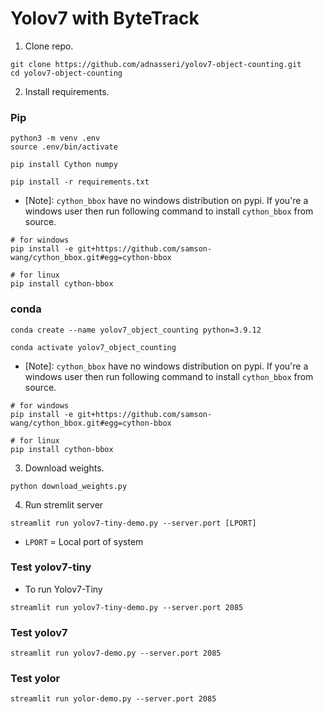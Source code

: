 # Yolov7 with ByteTrack

1. Clone repo.

```
git clone https://github.com/adnasseri/yolov7-object-counting.git
cd yolov7-object-counting
```

2. Install requirements.

### Pip 

```
python3 -m venv .env
source .env/bin/activate
```
```
pip install Cython numpy
```
```
pip install -r requirements.txt
```

- [Note]: `cython_bbox` have no windows distribution on pypi. If you're a windows user then run following command to install `cython_bbox` from source.

```
# for windows
pip install -e git+https://github.com/samson-wang/cython_bbox.git#egg=cython-bbox

# for linux
pip install cython-bbox

```

### conda

```
conda create --name yolov7_object_counting python=3.9.12
```

```
conda activate yolov7_object_counting
```

- [Note]: `cython_bbox` have no windows distribution on pypi. If you're a windows user then run following command to install `cython_bbox` from source.

```
# for windows
pip install -e git+https://github.com/samson-wang/cython_bbox.git#egg=cython-bbox

# for linux
pip install cython-bbox

```


3. Download weights.

```
python download_weights.py
```

4. Run stremlit server

```
streamlit run yolov7-tiny-demo.py --server.port [LPORT]
```
- `LPORT` = Local port of system

### Test yolov7-tiny

- To run Yolov7-Tiny 
```
streamlit run yolov7-tiny-demo.py --server.port 2085
```

### Test yolov7
```
streamlit run yolov7-demo.py --server.port 2085
```
### Test yolor
```
streamlit run yolor-demo.py --server.port 2085
```
